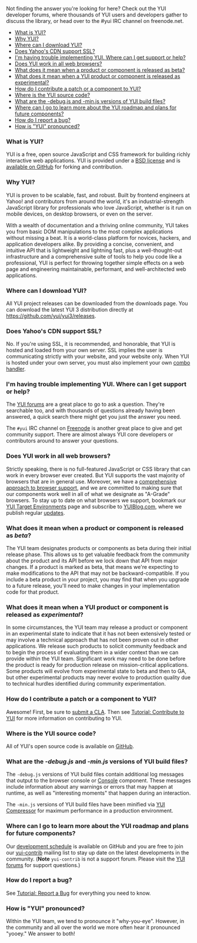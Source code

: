 Not finding the answer you're looking for here? Check out the YUI developer forums, where thousands of YUI users and developers gather to discuss the library, or head over to the #yui IRC channel on freenode.net.

* [What is YUI?](#what-is-yui)
* [Why YUI?](#why-yui)
* [Where can I download YUI?](#where-can-i-download-yui)
* [Does Yahoo's CDN support SSL?](#does-yahoos-cdn-support-ssl)
* [I'm having trouble implementing YUI. Where can I get support or help?](#im-having-trouble-implementing-yui-where-can-i-get-support-or-help)
* [Does YUI work in all web browsers?](#does-yui-work-in-all-web-browsers)
* [What does it mean when a product or component is released as beta?](#what-does-it-mean-when-a-product-or-component-is-released-as-beta)
* [What does it mean when a YUI product or component is released as experimental?](#what-does-it-mean-when-a-yui-product-or-component-is-released-as-experimental)
* [How do I contribute a patch or a component to YUI?](#how-do-i-contribute-a-patch-or-a-component-to-yui)
* [Where is the YUI source code?](#where-is-the-yui-source-code)
* [What are the -debug.js and -min.js versions of YUI build files?](#what-are-the--debugjs-and--minjs-versions-of-yui-build-files)
* [Where can I go to learn more about the YUI roadmap and plans for future components?](#where-can-i-go-to-learn-more-about-the-yui-roadmap-and-plans-for-future-components)
* [How do I report a bug?](#how-do-i-report-a-bug)
* [How is "YUI" pronounced?](#how-is-yui-pronounced)

### What is YUI?
YUI is a free, open source JavaScript and CSS framework for building richly interactive web applications. YUI is provided under a [BSD license](http://yuilibrary.com/license/) and is [available on GitHub](https://github.com/yui) for forking and contribution.

### Why YUI?

YUI is proven to be scalable, fast, and robust. Built by frontend engineers at Yahoo! and contributors from around the world, it's an industrial-strength JavaScript library for professionals who love JavaScript, whether is it run on mobile devices, on desktop browsers, or even on the server.

With a wealth of documentation and a thriving online community, YUI takes you from basic DOM manipulations to the most complex applications without missing a beat. It is a world-class platform for novices, hackers, and application developers alike. By providing a concise, convenient, and intuitive API that is lightweight and lightning fast, plus a well-thought-out infrastructure and a comprehensive suite of tools to help you code like a professional, YUI is perfect for throwing together simple effects on a web page and engineering maintainable, performant, and well-architected web applications.

### Where can I download YUI?

All YUI project releases can be downloaded from the downloads page. You can download the latest YUI 3 distribution directly at https://github.com/yui/yui3/releases.

### Does Yahoo's CDN support SSL?

No. If you're using SSL, it is recommended, and honorable, that YUI is hosted and loaded from your own server. SSL implies the user is communicating strictly with your website, and your website only. When YUI is hosted under your own server, you must also implement your own [combo handler](http://yuiblog.com/blog/2008/07/16/combohandler).

### I'm having trouble implementing YUI. Where can I get support or help?

The [YUI forums](https://groups.google.com/forum/#!forum/yui-support) are a great place to go to ask a question. They're searchable too, and with thousands of questions already having been answered, a quick search there might get you just the answer you need.

The `#yui` IRC channel on [Freenode](http://freenode.net/) is another great place to give and get community support. There are almost always YUI core developers or contributors around to answer your questions.

### Does YUI work in all web browsers?

Strictly speaking, there is no full-featured JavaScript or CSS library that can work in every browser ever created. But YUI supports the vast majority of browsers that are in general use. Moreover, we have a [comprehensive approach to browser support](Graded-Browser-Support), and we are committed to making sure that our components work well in all of what we designate as "A-Grade" browsers. To stay up to date on what browsers we support, bookmark our [YUI Target Environments](http://yuilibrary.com/yui/environments/) page and subscribe to [YUIBlog.com](http://yuiblog.com/), where we publish regular [updates](http://www.yuiblog.com/blog/category/target-environments/).

### What does it mean when a product or component is released as _beta_?

The YUI team designates products or components as beta during their initial release phase. This allows us to get valuable feedback from the community about the product and its API before we lock down that API from major changes. If a product is marked as beta, that means we're expecting to make modifications to the API that may not be backward-compatible. If you include a beta product in your project, you may find that when you upgrade to a future release, you'll need to make changes in your implementation code for that product.

### What does it mean when a YUI product or component is released as _experimental_?

In some circumstances, the YUI team may release a product or component in an experimental state to indicate that it has not been extensively tested or may involve a technical approach that has not been proven out in other applications. We release such products to solicit community feedback and to begin the process of evaluating them in a wider context than we can provide within the YUI team. Significant work may need to be done before the product is ready for production release on mission-critical applications. Some products will evolve from experimental state to beta and then to GA, but other experimental products may never evolve to production quality due to technical hurdles identified during community experimentation.

### How do I contribute a patch or a component to YUI?

Awesome! First, be sure to [submit a CLA](http://yuilibrary.com/contribute/cla/). Then see [Tutorial: Contribute to YUI](http://yuilibrary.com/yui/docs/tutorials/contribute/) for more information on contributing to YUI.

### Where is the YUI source code?

All of YUI's open source code is available on [GitHub](http://github.com/yui/).

### What are the _-debug.js_ and _-min.js_ versions of YUI build files?

The `-debug.js` versions of YUI build files contain additional log messages that output to the browser console or [Console](http://yuilibrary.com/yui/docs/console/) component. These messages include information about any warnings or errors that may happen at runtime, as well as "interesting moments" that happen during an interaction.

The `-min.js` versions of YUI build files have been minified via [YUI Compressor](https://github.com/yui/yuicompressor) for maximum performance in a production environment.

### Where can I go to learn more about the YUI roadmap and plans for future components?

Our [development schedule](https://github.com/yui/yui3/wiki/Development-Schedule) is available on GitHub and you are free to join our [yui-contrib](https://groups.google.com/forum/?fromgroups#!forum/yui-contrib) mailing list to stay up date on the latest developments in the community. (**Note** `yui-contrib` is not a support forum. Please visit the [YUI forums](https://groups.google.com/forum/#!forum/yui-support) for support questions.)

### How do I report a bug?

See [Tutorial: Report a Bug](Report-a-Bug) for everything you need to know.

### How is "YUI" pronounced?

Within the YUI team, we tend to pronounce it "why-you-eye". However, in the community and all over the world we more often hear it pronounced "yooey." We answer to both!